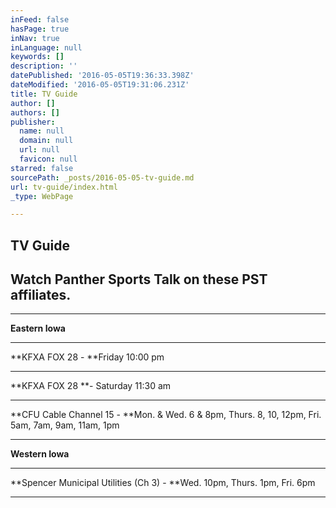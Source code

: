 ```yaml
---
inFeed: false
hasPage: true
inNav: true
inLanguage: null
keywords: []
description: ''
datePublished: '2016-05-05T19:36:33.398Z'
dateModified: '2016-05-05T19:31:06.231Z'
title: TV Guide
author: []
authors: []
publisher:
  name: null
  domain: null
  url: null
  favicon: null
starred: false
sourcePath: _posts/2016-05-05-tv-guide.md
url: tv-guide/index.html
_type: WebPage

---
```

## TV Guide

## **Watch Panther Sports Talk on these PST affiliates.**

****

**Eastern Iowa**

****

**KFXA FOX 28 - **Friday 10:00 pm

****

**KFXA FOX 28 **- Saturday 11:30 am

****

**CFU Cable Channel 15 - **Mon. & Wed. 6 & 8pm, Thurs. 8, 10, 12pm, Fri. 5am, 7am, 9am, 11am, 1pm

****

**Western Iowa**

****

**Spencer Municipal Utilities (Ch 3) - **Wed. 10pm, Thurs. 1pm, Fri. 6pm

************************